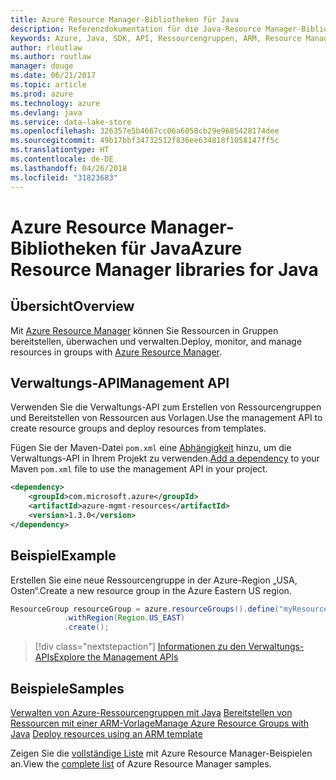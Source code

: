 ```yaml
---
title: Azure Resource Manager-Bibliotheken für Java
description: Referenzdokumentation für die Java-Resource Manager-Bibliotheken
keywords: Azure, Java, SDK, API, Ressourcengruppen, ARM, Resource Manager
author: rloutlaw
ms.author: routlaw
manager: douge
ms.date: 06/21/2017
ms.topic: article
ms.prod: azure
ms.technology: azure
ms.devlang: java
ms.service: data-lake-store
ms.openlocfilehash: 326357e5b4667cc06a6058cb29e9685428174dee
ms.sourcegitcommit: 49b17bbf34732512f836ee634818f1058147ff5c
ms.translationtype: HT
ms.contentlocale: de-DE
ms.lasthandoff: 04/26/2018
ms.locfileid: "31823683"
---
```

# <a name="azure-resource-manager-libraries-for-java"></a><span data-ttu-id="9a60c-104">Azure Resource Manager-Bibliotheken für Java</span><span class="sxs-lookup"><span data-stu-id="9a60c-104">Azure Resource Manager libraries for Java</span></span>

## <a name="overview"></a><span data-ttu-id="9a60c-105">Übersicht</span><span class="sxs-lookup"><span data-stu-id="9a60c-105">Overview</span></span>

<span data-ttu-id="9a60c-106">Mit [Azure Resource Manager](https://docs.microsoft.com/azure/azure-resource-manager/resource-group-overview) können Sie Ressourcen in Gruppen bereitstellen, überwachen und verwalten.</span><span class="sxs-lookup"><span data-stu-id="9a60c-106">Deploy, monitor, and manage resources in groups with [Azure Resource Manager](https://docs.microsoft.com/azure/azure-resource-manager/resource-group-overview).</span></span>

## <a name="management-api"></a><span data-ttu-id="9a60c-107">Verwaltungs-API</span><span class="sxs-lookup"><span data-stu-id="9a60c-107">Management API</span></span>

<span data-ttu-id="9a60c-108">Verwenden Sie die Verwaltungs-API zum Erstellen von Ressourcengruppen und Bereitstellen von Ressourcen aus Vorlagen.</span><span class="sxs-lookup"><span data-stu-id="9a60c-108">Use the management API to create resource groups and deploy resources from templates.</span></span>

<span data-ttu-id="9a60c-109">Fügen Sie der Maven-Datei `pom.xml` eine [Abhängigkeit](https://maven.apache.org/guides/getting-started/index.html#How_do_I_use_external_dependencies) hinzu, um die Verwaltungs-API in Ihrem Projekt zu verwenden.</span><span class="sxs-lookup"><span data-stu-id="9a60c-109">[Add a dependency](https://maven.apache.org/guides/getting-started/index.html#How_do_I_use_external_dependencies) to your Maven `pom.xml` file to use the management API in your project.</span></span>


```XML
<dependency>
    <groupId>com.microsoft.azure</groupId>
    <artifactId>azure-mgmt-resources</artifactId>
    <version>1.3.0</version>
</dependency>
```

## <a name="example"></a><span data-ttu-id="9a60c-110">Beispiel</span><span class="sxs-lookup"><span data-stu-id="9a60c-110">Example</span></span>

<span data-ttu-id="9a60c-111">Erstellen Sie eine neue Ressourcengruppe in der Azure-Region „USA, Osten“.</span><span class="sxs-lookup"><span data-stu-id="9a60c-111">Create a new resource group in the Azure Eastern US region.</span></span>

```java
ResourceGroup resourceGroup = azure.resourceGroups().define("myResourceGroup")
            .withRegion(Region.US_EAST)
            .create();
```

> [!div class="nextstepaction"]
> [<span data-ttu-id="9a60c-112">Informationen zu den Verwaltungs-APIs</span><span class="sxs-lookup"><span data-stu-id="9a60c-112">Explore the Management APIs</span></span>](/java/api/overview/azure/resources/management)

## <a name="samples"></a><span data-ttu-id="9a60c-113">Beispiele</span><span class="sxs-lookup"><span data-stu-id="9a60c-113">Samples</span></span>

<span data-ttu-id="9a60c-114">[Verwalten von Azure-Ressourcengruppen mit Java][1] 
[Bereitstellen von Ressourcen mit einer ARM-Vorlage][2]</span><span class="sxs-lookup"><span data-stu-id="9a60c-114">[Manage Azure Resource Groups with Java][1] 
[Deploy resources using an ARM template][2]</span></span>

[1]: https://github.com/Azure-Samples/resources-java-manage-resource-group
[2]: https://github.com/Azure-Samples/resources-java-deploy-using-arm-template

<span data-ttu-id="9a60c-115">Zeigen Sie die [vollständige Liste](https://azure.microsoft.com/resources/samples/?platform=java&term=resource) mit Azure Resource Manager-Beispielen an.</span><span class="sxs-lookup"><span data-stu-id="9a60c-115">View the [complete list](https://azure.microsoft.com/resources/samples/?platform=java&term=resource) of Azure Resource Manager samples.</span></span>
